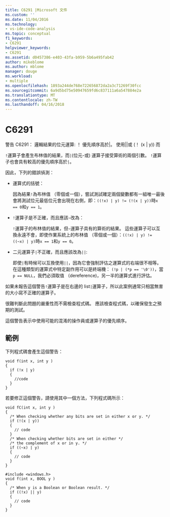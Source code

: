 ```yaml
---
title: C6291 |Microsoft 文件
ms.custom: ''
ms.date: 11/04/2016
ms.technology:
- vs-ide-code-analysis
ms.topic: conceptual
f1_keywords:
- C6291
helpviewer_keywords:
- C6291
ms.assetid: d0457386-e403-43fa-b959-5b6a495fab42
author: mikeblome
ms.author: mblome
manager: douge
ms.workload:
- multiple
ms.openlocfilehash: 1893a244de768e722656872da2a3c71269f30fcc
ms.sourcegitcommit: 6a9d5bd75e50947659fd6c837111a6a547884e2a
ms.translationtype: MT
ms.contentlocale: zh-TW
ms.lasthandoff: 04/16/2018
---
```

# <a name="c6291"></a>C6291
警告 C6291： 邏輯結果的位元運算: ！ 優先順序高於&#124;。 使用&#124;&#124;或 (！ (x &#124; y)) 而  
  
 `!`運算子會產生布林值的結果，而`|`(位元-或) 運算子接受算術的兩個引數。 `!`運算子也會具有較高的優先順序高於`|`。  
  
 因此，下列的錯誤偵測：  
  
-   運算式的括號：  
  
     因為結果`!`為布林值 （零個或一個），嘗試測試確定兩個變數都有一組唯一最後會將測試位元最低位元會出現在右側，即：`((!x) | y) != (!(x | y))`時`x == 0`和`y == 1`。  
  
-   `!`運算子是不正確，而且應該`~`改為：  
  
     `!`運算子的布林值的結果，但`~`運算子具有的算術的結果。 這些運算子可以互換永遠不會，即使作業系統上的布林值 （零個或一個）：`((!x) | y) != ((~x) | y)`時`x == 1`和`y == 0`。  
  
-   二元運算子`|`不正確，而且應該改為`||`:  
  
     即使`|`有時候可以互換使用`||`，因為它會強制評估之運算式的右端很不相等。 在這種類型的運算式中特定副作用可以是終端機： `(!p | (*p == '\0'))`，當`p == NULL`，我們必須取值 （dereference)，另一半的運算式進行評估。  
  
 如果未報告這個警告`!`運算子是在右邊的 list`|`運算子，所以此案例通常只相當無害的大小寫不正確的運算子。  
  
 很難判斷此問題的嚴重性而不需檢查程式碼。 應該檢查程式碼，以確保發生之預期的測試。  
  
 這個警告表示中使用可能的混淆的操作員或運算子的優先順序。  
  
## <a name="example"></a>範例  
 下列程式碼會產生這個警告：  
  
```  
void f(int x, int y )  
{  
  if (!x | y)  
  {  
    //code   
  }  
}  
```  
  
 若要修正這個警告，請使用其中一個方法，下列程式碼所示：  
  
```  
void fC(int x, int y )  
{  
  /* When checking whether any bits are set in either x or y. */  
  if (!(x | y))  
  {  
    // code  
  }  
  /* When checking whether bits are set in either */  
  /* the complement of x or in y. */  
  if ((~x) | y)  
  {  
    // code  
  }  
}  
  
#include <windows.h>  
void f(int x, BOOL y )  
{  
  /* When y is a Boolean or Boolean result. */  
  if ((!x) || y)  
  {  
    // code  
  }  
}  
```